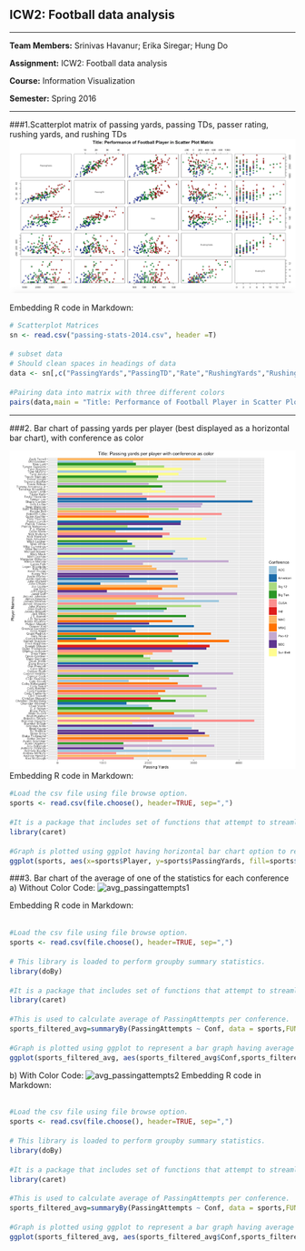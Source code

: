 ## ICW2: Football data analysis
---------------------------------------------------
__Team Members:__ Srinivas Havanur; Erika Siregar; Hung Do

__Assignment:__ ICW2: Football data analysis

__Course:__ Information Visualization

__Semester:__ Spring 2016

---------------------------------------------------
###1.Scatterplot matrix of passing yards, passing TDs, passer rating, rushing yards, and rushing TDs
![R image](ScatterplotMatrix.png)

Embedding R code in Markdown:

```R
# Scatterplot Matrices
sn <- read.csv("passing-stats-2014.csv", header =T)

# subset data
# Should clean spaces in headings of data
data <- sn[,c("PassingYards","PassingTD","Rate","RushingYards","RushingTD")]

#Pairing data into matrix with three different colors
pairs(data,main = "Title: Performance of Football Player in Scatter Plot Matrix",pch = 21, bg = c("red", "green3", "blue") )

```
---------------------------------------------------

###2. Bar chart of passing yards per player (best displayed as a horizontal bar chart), with conference as color

![R image](barchar-football.png)
Embedding R code in Markdown:

```R
#Load the csv file using file browse option.
sports <- read.csv(file.choose(), header=TRUE, sep=",")

#It is a package that includes set of functions that attempt to streamline the process for creating predictive models. ggplot is one of the functions in that package. 
library(caret)

#Graph is plotted using ggplot having horizontal bar chart option to represent PassingYards per player.
ggplot(sports, aes(x=sports$Player, y=sports$PassingYards, fill=sports$Conf)) + geom_bar(stat="identity") + coord_flip() + labs(x="Player Names",y="Passing Yards",fill="Conference") + ggtitle("Title: Passing yards per player with conference as color") +  scale_fill_brewer(palette="Paired")
```

###3. Bar chart of the average of one of the statistics for each conference
a) Without Color Code:
![avg_passingattempts1](https://cloud.githubusercontent.com/assets/11856540/12739222/6917d366-c935-11e5-8187-43bf079d6b70.JPG)



Embedding R code in Markdown:

```R

#Load the csv file using file browse option.
sports <- read.csv(file.choose(), header=TRUE, sep=",")

# This library is loaded to perform groupby summary statistics.
library(doBy)

#It is a package that includes set of functions that attempt to streamline the process for creating predictive models. ggplot is one of the functions in that package. 
library(caret)

#This is used to calculate average of PassingAttempts per conference.
sports_filtered_avg=summaryBy(PassingAttempts ~ Conf, data = sports,FUN = list(mean))

#Graph is plotted using ggplot to represent a bar graph having average of PassingAttempts per conference.
ggplot(sports_filtered_avg, aes(sports_filtered_avg$Conf,sports_filtered_avg$PassingAttempts.mean)) + geom_bar(stat="identity", fill="steelblue") + labs(x="Conference", y="Avg Value of Passing Attempts") + ggtitle("Title: Avg of PassingAttempts statistics for each Conference")

```
b) With Color Code:
![avg_passingattempts2](https://cloud.githubusercontent.com/assets/11856540/12739232/7f3a17a8-c935-11e5-8ab5-44e95a32ef4e.JPG)
Embedding R code in Markdown:

```R

#Load the csv file using file browse option.
sports <- read.csv(file.choose(), header=TRUE, sep=",")

# This library is loaded to perform groupby summary statistics.
library(doBy)

#It is a package that includes set of functions that attempt to streamline the process for creating predictive models. ggplot is one of the functions in that package. 
library(caret)

#This is used to calculate average of PassingAttempts per conference.
sports_filtered_avg=summaryBy(PassingAttempts ~ Conf, data = sports,FUN = list(mean))

#Graph is plotted using ggplot to represent a bar graph having average of PassingAttempts per conference with different color code.
ggplot(sports_filtered_avg, aes(sports_filtered_avg$Conf,sports_filtered_avg$PassingAttempts.mean, fill=sports_filtered_avg$Conf)) + geom_bar(stat="identity") + labs(x="Conference", y="Avg Value of Passing Attempts", fill="Conference") + ggtitle("Title: Avg of PassingAttempts statistics for each Conference") + scale_fill_brewer(palette="Paired")

```


